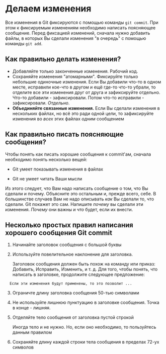 # Делаем изменения

Все изменения в Git фиксируются с помощью команды `git commit`. При этом к фиксируемым изменениям необходимо написать поясняющее сообщение.
Перед фиксацией изменений, сначала нужно добавить файлы, в которых Вы сделали изменения "в очередь" с помощью команды `git add`.

## Как правильно делать изменения?
* Добавляйте только законченные изменения. Рабочий код.
* Сохраняйте изменения "атомарными". Фиксируйте только небольшие одиночные изменения. Если Вы добавили что-то в одном месте, исправили кое-что в другом и ещё где-то что-то убрали, то отделите все эти изменения друг от друга и зафиксируйте отдельно. Что-то добавили - зафиксировали. Потом что-то исправили - зафиксировали. *Отдельно*.
* **Объединяйте связанные изменения.** Если Вы сделали изменения в нескольких файлах, но всё это ради одной цели, то зафиксируйте изменения во *всех* этих файлах *одним* сообщением

## Как правильно писать поясняющие сообщения?

Чтобы понять как писать хорошие сообщения к commit'ам, сначала необходимо понять несколько вещей:

* Git умеет показывать изменения в файлах 

* Git не умеет читать Ваши мысли

Из этого следует, что Вам надо написать сообщение о том, что Вы сделали и почему.
Объясните это остальным и, прежде всего, себе. В большинстве случаев Вам не надо описывать *как* Вы сделали то, что сделали.
Git покажет это сам. Напишите *почему* вы сделали эти изменения. *Почему* они важны и *что* будет, если их внести.

## Несколько простых правил написания хорошего сообщения Git commit

1. Начинайте заголовок сообщения с большой буквы

2. Используйте повелительное наклонение для заголовка.

   Заголовок сообщения должен быть похож на команду или приказ: Добавить, Исправить, Изменить, и т. д.
   Для того, чтобы понять, что написать в заголовке, продолжите следующее предложение:
```
  Если эти изменения будут применены, то это позволит ... 
```

3. Ограничте длину заголовка сообщения 50-тью символами

4. Не используйте лишнюю пунктуацию в заголовке сообщения.
   Точка в конце - лишняя.

5. Отделяйте тело сообщения от заголовка пустой строкой

   Иногда тело и не нужно. Но, если оно необходимо, то пользуйтесь данным правилом

6. Сохраняйте длину каждой строки тела сообщения в пределах 72-ух символов